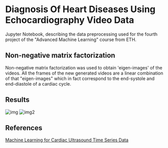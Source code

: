 # Diagnosis Of Heart Diseases Using Echocardiography Video Data

Jupyter Notebook, describing the data preprocessing used for the 
fourth project of the "Advanced Machine Learning" course from ETH.

## Non-negative matrix factorization

Non-negative matrix factorization was used to obtain 'eigen-images' of the videos.
All the frames of the new generated videos are a linear combination of that "eigen-images"
which in fact correspond to the end-systole and end-diastole of a cardiac cycle.

## Results

![img](https://i.imgur.com/HOQe1iM.png)
![img2](https://i.imgur.com/vaT5A3j.png)


## References
[Machine Learning for Cardiac Ultrasound Time Series Data](ftp://ftp.math.ucla.edu/pub/camreport/cam17-26.pdf)

